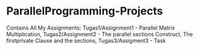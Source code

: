 # ParallelProgramming-Projects
Contains All My Assignments: Tugas1/Assignment1 - Parallel Matrix Multiplication, Tugas2/Assignment2 - The parallel sections Construct, The firstprivate Clause and the sections, Tugas3/Assigment3 - Task
